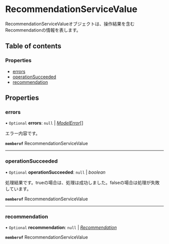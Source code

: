 # RecommendationServiceValue


<div lang=\"ja\">RecommendationServiceValueオブジェクトは、操作結果を含むRecommendationの情報を表します。</div> 

## Table of contents

### Properties

- [errors](recommendationservicevalue.md#errors)
- [operationSucceeded](recommendationservicevalue.md#operationsucceeded)
- [recommendation](recommendationservicevalue.md#recommendation)

## Properties

### errors

• `Optional` **errors**: ``null`` \| [*ModelError*](modelerror.md)[]

<div lang=\"ja\">エラー内容です。</div> 

**`memberof`** RecommendationServiceValue

___

### operationSucceeded

• `Optional` **operationSucceeded**: ``null`` \| *boolean*

<div lang=\"ja\">処理結果です。trueの場合は、処理は成功しました。falseの場合は処理が失敗しています。</div> 

**`memberof`** RecommendationServiceValue

___

### recommendation

• `Optional` **recommendation**: ``null`` \| [*Recommendation*](recommendation.md)

**`memberof`** RecommendationServiceValue
